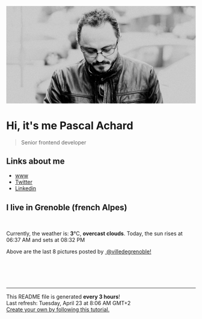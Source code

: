 ![Pascal Achard](./images/photo-pascal-achard.jpg)
# Hi, it's me Pascal Achard
> Senior frontend developer

## Links about me
- [www](https://www.pascal-achard.com)
- [Twitter](https://twitter.com/botmaster)
- [Linkedin](http://www.linkedin.com/in/pascal-achard)


## I live in Grenoble (french Alpes)
<img src="https://openweathermap.org/img/wn/04d@2x.png" alt="">

Currently, the weather is: **3**°C, **overcast clouds**.
Today, the sun rises at 06:37 AM and sets at 08:32 PM

Above are the last 8 pictures posted by <a href="https://www.instagram.com/villedegrenoble/" target="_blank"><img alt="" src="https://upload.wikimedia.org/wikipedia/commons/thumb/e/e7/Instagram_logo_2016.svg/1024px-Instagram_logo_2016.svg.png" width="20"/> @villedegrenoble!</a>

<p style="display: flex; flex-wrap: wrap; gap: 20px;">
        <img src="https://cdn1.picuki.com/hosted-by-instagram/q/0exhNuNYnjBGZDHIdN5WmL9I2PwkAQ9OKfhSQ7e71yJjMBhsLH6QvJA0mpCl6yRxIwVgFDeSYztj4o4qVFhXDT19OkHeQLWJSj1Q5q+ZXOnN1jVk9JBmlL09KX0eYHSv9MouXAmYdSgIGaYDG7uo%7C%7Ceof5vvwZDICuDuWM+UtzCVG%7C%7CMm0X51wm8Qf8fTT0FOzv9R3GzNJzWM1eUAmscnbrSgLUbr2O8ti9%7C%7CM6F%7C%7CkKhMZL7e3tnyv2H2g+PVFwFA+cu5+czr5Vwxzmdwo382L6dvEhJEVLiVq3sz8QsNkpmauzNsto3fNlkI%7C%7CmHWVXSE1KhjVP1pe+lX6aJTXv1kRtwGHQyraOefs%7C%7C+7jqCKKwYeLx4ivlPZ%7C%7CUE6NiaVcXLebzAHHtZaaSQpt92NkBH7VN1FzivVP7e7ipjENOJTNrtwCJH6ciFOyS1oqQ9FOdkxOihAMBx+fpUZpb%7C%7CHhK39+PvQpuTUPJD9xEGnLZ3A10RIxjIOfqy9jrZet9WxoDY9ER+TTf0Q==.jpeg" alt="" width="200"/>
        <img src="https://cdn1.picuki.com/hosted-by-instagram/q/0exhNuNYnjBGZDHIdN5WmL9I2PwkAQ9OKfhSQ7e71yJjMBhsLH6QvJA0mpCj4yRwKg5lHDeVeSBk54wpV1lYD1MVP03XQLKMSz5T7aSYUeqkvDFi9ZFhlbgzLHUcYX+q88AqU2+pNWwPG%7C%7CsAULjh7uZDu7%7C%7CzNnZSyWaRMdsBnmICqZXwCJ1mwsFusvrBv0Xm1IwleTRE4X8gI1spr5Pcoz8cDqa9Y4Byq6A5QLUPjslL5er63Rq2ElIpenojRmDP%7C%7CLTPnNEMjSC1eCMpzHOpbPgCGHU%7C%7CgwCMjS8UvMorjIj%7C%7CFaJciP1opoL2bUcmGW9opUk53cH7niTya2Gq10ZtyGXKn56rX68Lgp6hCPm4TfXzz3XtSpSPO49LDVQYRa%7C%7CyFgz4bqf7BMtbwcYaWvdGig7lzye7UInf7BFLEjJbriKIJYNqU9m%7C%7Czqyp11WIimjaojM4gcqsbOt%7C%7C6VJR%7C%7CeSIvwE9dnmbU54dGGWC+gFkLdBDTq3BmsOMabsXHEU=.jpeg" alt="" width="200"/>
        <img src="https://cdn1.picuki.com/hosted-by-instagram/q/0exhNuNYnjBGZDHIdN5WmL9I2PwkAQ9OKftSQ7e71yJjMBhsLH6QvJA0mpCj4yRwKg5lHDeVeSBk54wiVF5YC1EVNUPXS7aLSTdQ562fVe2jvDNj%7C%7CJNjkLc1KHwdZ3Wn88YpXWKpNWwPG%7C%7CsAULjh7uZDu7%7C%7CzNnZSyWaRMdsBnmICqZXwCJ1mwsFusvrBv0Xm1IwleTRE4X8gI1spr5Pcoz8cDqa9YIByq6A5QLUPjslL5er63Rq2ElIpenojRmDO%7C%7CLTPnNEMjSC1dyA23nWVb7FrDWU%7C%7CgwCasA8kqsorjIj%7C%7CFaJciP1opoL2bUcmGW9opUk53cH7niTya2Gq10ZtyGXKn56rX68LgrjqC8ewBPXd6XHtWoDEOo9LDlcIRa%7C%7CyFgz4bqf7BMtbwcYaWvdGig7lzye7VaSlkUVmIT1yrR+DWbdcZsmflovx22+GiWjeow03x9aIV7Jj63l52ZLV5gE9dnmbU54dGGfyiAlkLdBDTq3BmsOMabsXHEU=.jpeg" alt="" width="200"/>
        <img src="https://cdn1.picuki.com/hosted-by-instagram/q/0exhNuNYnjBGZDHIdN5WmL9I2PwkAQ9OKftSQ7e71yJjMBhsLH6QvJA0mpCj4yRwKg5lHDeVeSBk54woUVRRAloVNUHfQbOISjpU5qudU+ujvDRk%7C%7CJVnlL4xJHMXYHWp9sskOzjYMTIfQeoEH%7C%7Cb2rvUV+fvwaTIFuDaWNOUtzCVG%7C%7CMm0X51wm8Rm3ayEv0Pxto0%7C%7CNylL9XkgKQcuq9jM+GhHDrr2PM86o6N0QrlChMIRrdDgmBq7EHl3Kj4vUQ+RubTOl+1eiQzMXBgC3iysRr4aLRsQjnft+lA0toFzqaqTZY49ztwZkIH2CmUEXTE86kEon5zgx3PySWaN4EtwzHre6qroK6cOt5TmJuGVAfLT7iPWbeXmPIRPBVE8MarZVEnpFKabEI5Wk9YZSqoWhH2TqUCCerPLzxp1WW1I0GHfWg==.jpeg" alt="" width="200"/>
        <img src="https://cdn1.picuki.com/hosted-by-instagram/q/0exhNuNYnjBGZDHIdN5WmL9I2PwkAQ9OKfhSQ7e71yJjMBhsLH6QvJA0mpCj4yRwKg5lHDeVeSBk54woUV5SCFoVPkTfTryMSTtT7KSYUO6m1lpj%7C%7CZ5klbw9LXIdbHGm8cUoUWfOBCxWCfwSH%7C%7CTm6qsarLiqcWxF8VzHN7Et22AG4dvyDPJK2ZlwrPLfxnTr6Ls5MGBD%7C%7CHg1JU46o9CUrDMPSqaif586o692CLEOicMLpeHrj2OHH24VeG9qSmHP483+ke08iivrKSwczk23a68hAHpKoFfstBAzmJZojYGvaaxC6K874bf1bUcmfipopBYzx9no0SrKV2Oo3EtX%7C%7CGvW2+6caNN2ibHzdd6XfMHH1gCUQ7v%7C%7CQZR4dCgiMbmFdxqPBLvkSstalNwCSb5B3wPloDmccpTS40s8PRhdgDGnG7hkSv6XzJmn%7C%7CVji2mSPmRFjx9ixWZp+zkpuo%7C%7Ce9vhdaP3PDWJ4ZaReE+3Z0VOFOcoHbl5qJM+oRHUdR.jpeg" alt="" width="200"/>
        <img src="https://cdn1.picuki.com/hosted-by-instagram/q/0exhNuNYnjBGZDHIdN5WmL9I2PwkAQ9OKfhSQ7e71yJjMBhsLH6QvJA0mpCl6yRxIwVgFDeSYztj4YIqVVlWDz19OUDZSryJTjxX7aqcXe%7C%7CN1zFi9pdjl7c8JHMdZ3Op9cQqXAmYdSgIGaYDG7uo+qhT5aGuO1lQpTb9d7JGmC4E5ZObS6olhMF4pJ2Jg3Tt%7C%7C9k4Ki5e82wzJURmpNTfvGhYEaW+NMB166d1RbMCxMkA%7C%7C6nRlSaHEmw+Jj8uQXagtIj+kOYA2ALGJGEe9nOvabsoDk5KsWer4Dp3t4gj1aSNBdxuiekZkIH2bSAEXG428Fk71p26qCDMa2is4EhX2j3+2J7hXdoH9LvqIqCzT%7C%7Ca94xXHP5%7C%7CqMaxibD9cJLmFdxGObfa1BZ8Uw81AFKUeh2GU9iWQQ6Hn6TJQLDtFiiavIMJzcKvQ3Jyg+m7pi22W8VUwiu+0Yb1a92pE%7C%7C+6srwl+JCqQV+sdGBCCn28sEeFTeLqVxpyHPrwU.jpeg" alt="" width="200"/>
        <img src="https://cdn1.picuki.com/hosted-by-instagram/q/0exhNuNYnjBGZDHIdN5WmL9I2PwkAQ9OKftSQ7e71yJjMBhsLH6QvJA0mpCj4yRwKg5lHDeVeSBk54woUV5VA1UVOEbWSLeMTjdV56maV+2rvDZv85Npk7YyKXUWZXen%7C%7C8AvUWKpNWwPG%7C%7CsAULjh7uZDu7%7C%7CzNnZSyWaRMdsBnmICqZXwCJ1mwsFusvrBv0Xm1IwleTRE4X8gI1spr5Pcoz8cDqa9YIByq6A5QLUPjslL5er63Rq2ElIpenojRmDO%7C%7CLTPnNEMjSC1QgIt02WWCrMiARw%7C%7CgwOpkCIjmMorjIj%7C%7CFaJciP1opoL2bUcmGW9opUk53cH7niTya2Gq10ZtyGXKn56rX64IvLihCNeeT%7C%7CXz5TbtdJCLO495CFQIRa%7C%7CyFgz4bqf7BMtbwcYaWvdGig7lzye7V7LfzgdQJyQZujmzGssmd8iE0%7C%7Cqp10LVk2qMmlAelJSfXpBX2nF64uyi%7C%7CCc9dnmbU54dGGaF+HRkLdBDTq3BmsOMabsXHEU=.jpeg" alt="" width="200"/>
        <img src="https://cdn1.picuki.com/hosted-by-instagram/q/0exhNuNYnjBGZDHIdN5WmL9I2PwkAQ9OKfhSQ7e71yJjMBhsLH6QvJA0mpCj4yRwKg5lHDeVeSBk54woU1RQCFoVNETcTrOORT1U6K6fXeahvDNh8ZBikLs1L3EWZHen8ssoXGGpNWwSDv5PHL%7C%7Clo7gX5vrnaSgApjGMMbRAyQlWotfpUrJy9ZRxt+S4jkja45BsLTNZ5momNkgl7NvTryxYDrmhfMh6pO9xRLQIhIkL7vuopCu7Lm4rbzMvR2XZhYXCoOELhn7ddmRozEj1RbttPG0c11+VoA9n9IkqhdiDG7w82q4vk4H2bUdBXG9p+kMjxdKyn36dOF+I2Wd%7C%7C02rVzZyoIO8urLT3FfyQVOj96QvEX57uJp1dDlZYFO%7C%7CbRE%7C%7C6GcGvNZhO0IRKQa4YhQbmqV7oMo%7C%7C63yxiDTEX2zbYWcYm.jpeg" alt="" width="200"/>
</p>

------------
<p>This README file is generated <b>every 3 hours</b>!
    <br />Last refresh: Tuesday, April 23 at 8:06 AM GMT+2
    <br /><a href="https://medium.com/@th.guibert/how-to-create-a-self-updating-readme-md-for-your-github-profile-f8b05744ca91">Create your own by following this tutorial.</a>
</p>
<p><a href="https://github.com/botmaster/botmaster/actions/workflows/main.yaml"><img alt="" src="https://github.com/botmaster/botmaster/actions/workflows/main.yaml/badge.svg" /></a></p>

